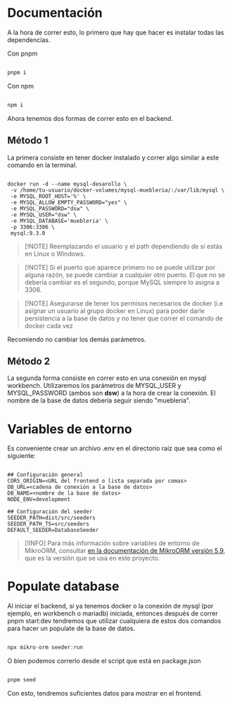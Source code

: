 # Documentación

A la hora de correr esto, lo primero que hay que hacer es instalar todas las
dependencias.

Con pnpm

```js

pnpm i

```

Con npm

```js

npm i

```

Ahora tenemos dos formas de correr esto en el backend.

## Método 1

La primera consiste en tener docker instalado y correr algo similar a este
comando en la terminal.

```docker

docker run -d --name mysql-desarollo \
 -v /home/tu-usuario/docker-volumes/mysql-muebleria/:/var/lib/mysql \
 -e MYSQL_ROOT_HOST='%' \
 -e MYSQL_ALLOW_EMPTY_PASSWORD="yes" \
 -e MYSQL_PASSWORD="dsw" \
 -e MYSQL_USER="dsw" \
 -e MYSQL_DATABASE='muebleria' \
 -p 3306:3306 \
 mysql:9.3.0

```

> [!NOTE] Reemplazando el usuario y el path dependiendo de si estás en Linux o Windows.

> [!NOTE] Si el puerto que aparece primero no se puede utilizar por alguna
> razón, se puede cambiar a cualquier otro puerto. El que no se debería cambiar
> es el segundo, porque MySQL siempre lo asigna a 3306.

> [!NOTE] Asegurarse de tener los permisos necesarios de docker (i.e asignar un
> usuario al grupo docker en Linux) para poder darle persistencia a la base de
> datos y no tener que correr el comando de docker cada vez

Recomiendo no cambiar los demás parámetros.

## Método 2

La segunda forma consiste en correr esto en una conexión en mysql workbench.
Utilizaremos los parámetros de MYSQL_USER y MYSQL_PASSWORD (ambos son **dsw**) a
la hora de crear la conexión. El nombre de la base de datos debería seguir
siendo "muebleria".

# Variables de entorno

Es conveniente crear un archivo .env en el directorio raíz que sea como el siguiente:

```env

## Configuración general
CORS_ORIGIN=<URL del frontend o lista separada por comas>
DB_URL=<cadena de conexión a la base de datos>
DB_NAME=<nombre de la base de datos>
NODE_ENV=development

## Configuración del seeder
SEEDER_PATH=dist/src/seeders
SEEDER_PATH_TS=src/seeders
DEFAULT_SEEDER=DatabaseSeeder

```

> [!INFO] Para más información sobre variables de entorno de MikroORM, consultar [en la documentación de MikroORM versión 5.9](https://mikro-orm.io/docs/5.9/seeding), que es la versión que se usa en este proyecto.

# Populate database

Al iniciar el backend, si ya tenemos docker o la conexión de mysql (por ejemplo,
en workbench o mariadb) iniciada, entonces después de correr pnpm
start:dev tendremos que utilizar cualquiera de estos dos comandos para hacer un
populate de la base de datos.

```js

npx mikro-orm seeder:run

```

O bien podemos correrlo desde el script que está en package.json

```js

pnpm seed

```

Con esto, tendremos suficientes datos para mostrar en el frontend.
